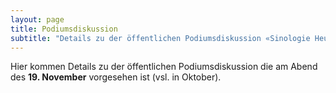 ```yaml
---
layout: page
title: Podiumsdiskussion
subtitle: "Details zu der öffentlichen Podiumsdiskussion «Sinologie Heute: Aufgaben und Herausforderungen»"
---
```


Hier kommen Details zu der öffentlichen Podiumsdiskussion die am Abend des **19. November** vorgesehen ist (vsl. in Oktober).
